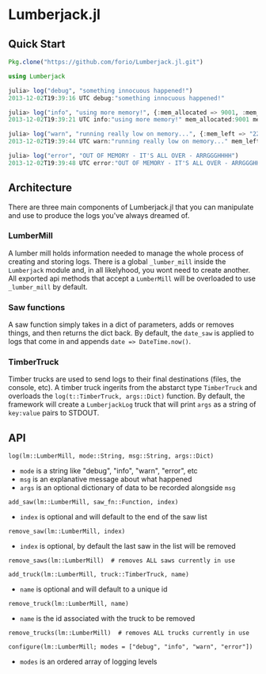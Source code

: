 Lumberjack.jl
=============

## Quick Start
```julia
Pkg.clone("https://github.com/forio/Lumberjack.jl.git")
```

```julia
using Lumberjack

julia> log("debug", "something innocuous happened!")
2013-12-02T19:39:16 UTC debug:"something innocuous happened!"

julia> log("info", "using more memory!", {:mem_allocated => 9001, :mem_left => 22})
2013-12-02T19:39:21 UTC info:"using more memory!" mem_allocated:9001 mem_left:22

julia> log("warn", "running really low on memory...", {:mem_left => "22 k"})
2013-12-02T19:39:44 UTC warn:"running really low on memory..." mem_left:"22 k"

julia> log("error", "OUT OF MEMORY - IT'S ALL OVER - ARRGGGHHHH")
2013-12-02T19:39:48 UTC error:"OUT OF MEMORY - IT'S ALL OVER - ARRGGGHHHH"
```

## Architecture

There are three main components of Lumberjack.jl that you can manipulate and use to produce the logs you've always dreamed of.

### LumberMill

A lumber mill holds information needed to manage the whole process of creating and storing logs. There is a global `_lumber_mill` inside the `Lumberjack` module and, in all likelyhood, you wont need to create another. All exported api methods that accept a `LumberMill` will be overloaded to use `_lumber_mill` by default.

### Saw functions

A saw function simply takes in a dict of parameters, adds or removes things, and then returns the dict back. By default, the `date_saw` is applied to logs that come in and appends `date => DateTime.now()`.

### TimberTruck

Timber trucks are used to send logs to their final destinations (files, the console, etc). A timber truck ingerits from the abstarct type `TimberTruck` and overloads the `log(t::TimberTruck, args::Dict)` function. By default, the framework will create a `LumberjackLog` truck that will print `args` as a string of `key:value` pairs to STDOUT.


## API

```
log(lm::LumberMill, mode::String, msg::String, args::Dict) 
```
+ `mode` is a string like "debug", "info", "warn", "error", etc
+ `msg` is an explanative message about what happened
+ `args` is an optional dictionary of data to be recorded alongside `msg`


```
add_saw(lm::LumberMill, saw_fn::Function, index)
```
+ `index` is optional and will default to the end of the saw list


```
remove_saw(lm::LumberMill, index)
```
+ `index` is optional, by default the last saw in the list will be removed


```
remove_saws(lm::LumberMill)  # removes ALL saws currently in use
```


```
add_truck(lm::LumberMill, truck::TimberTruck, name)
```
+ `name` is optional and will default to a unique id


```
remove_truck(lm::LumberMill, name)
```
+ `name` is the id associated with the truck to be removed


```
remove_trucks(lm::LumberMill)  # removes ALL trucks currently in use
```


```
configure(lm::LumberMill; modes = ["debug", "info", "warn", "error"])
```
+ `modes` is an ordered array of logging levels
